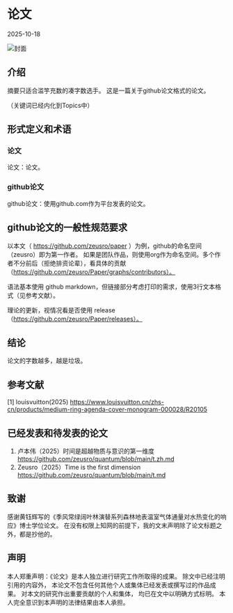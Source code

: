 # 论文

2025-10-18

![封面](img/cover.png)

## 介绍

摘要只适合滥竽充数的凑字数选手。
这是一篇关于github论文格式的论文。

（关键词已经内化到Topics中）

## 形式定义和术语

### 论文

论文：论文。

### github论文

github论文：使用github.com作为平台发表的论文。

## github论文的一般性规范要求

以本文（ https://github.com/zeusro/paper ）为例，github的命名空间（zeusro）即为第一作者。
如果是团队作品，则使用org作为命名空间。多个作者不分前后（拒绝排资论辈），看具体的贡献（https://github.com/zeusro/Paper/graphs/contributors）。

语法基本使用 github markdown，但链接部分考虑打印的需求，使用3行文本格式（见参考文献）。

理论的更新，视情况看是否使用 release（https://github.com/zeusro/Paper/releases）。

## 结论

论文的字数越多，越是垃圾。

## 参考文献

[1] 
louisvuitton(2025)
https://www.louisvuitton.cn/zhs-cn/products/medium-ring-agenda-cover-monogram-000028/R20105

## 已经发表和待发表的论文

1. 卢本伟（2025）时间是超越物质与意识的第一维度 https://github.com/zeusro/quantum/blob/main/t.zh.md
1. Zeusro（2025）Time is the first dimension https://github.com/zeusro/quantum/blob/main/t.md

## 致谢

感谢黄钰辉写的《季风常绿阔叶林演替系列森林地表温室气体通量对水热变化的响应》博士学位论文。
在没有权限上知网的前提下，我的文末声明除了论文标题之外，都是抄他的。

## 声明

本人郑重声明：《论文》是本人独立进行研究工作所取得的成果。 除文中已经注明引用的内容外， 本论文不包含任何其他个人或集体已经发表或撰写过的作品成果。 对本文的研究作出重要贡献的个人和集体， 均已在文中以明确方式标明。 本人完全意识到本声明的法律结果由本人承担。